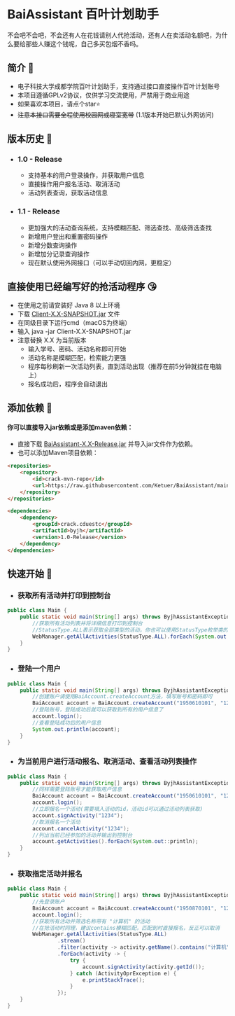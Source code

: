 # BaiAssistant 百叶计划助手
不会吧不会吧，不会还有人在花钱请别人代抢活动，还有人在卖活动名额吧，为什么要给那些人赚这个钱呢，自己多买包烟不香吗。
## 简介 👑
* 电子科技大学成都学院百叶计划助手，支持通过接口直接操作百叶计划账号
* 本项目遵循GPLv2协议，仅供学习交流使用，严禁用于商业用途
* 如果喜欢本项目，请点个star⭐️
* <s>注意本接口需要全程使用校园网或寝室宽带</s> (1.1版本开始已默认外网访问)

## 版本历史 👒
* ### 1.0 - Release
    * 支持基本的用户登录操作，并获取用户信息
    * 直接操作用户报名活动、取消活动
    * 活动列表查询，获取活动信息
* ### 1.1 - Release
    * 更加强大的活动查询系统，支持模糊匹配、筛选查找、高级筛选查找
    * 新增用户登出和重置密码操作
    * 新增分数查询操作
    * 新增加分记录查询操作
    * 现在默认使用外网接口（可以手动切回内网，更稳定）

## 直接使用已经编写好的抢活动程序 😘
* 在使用之前请安装好 Java 8 以上环境
* 下载 [Client-X.X-SNAPSHOT.jar](https://github.com/Ketuer/BaiAssistant/releases/tag/BaiAssistant) 文件
* 在同级目录下运行cmd（macOS为终端）
* 输入 java -jar Client-X.X-SNAPSHOT.jar
* 注意替换 X.X 为当前版本
   * 输入学号、密码、活动名称即可开始
   * 活动名称是模糊匹配，检索能力更强
   * 程序每秒刷新一次活动列表，直到活动出现（推荐在前5分钟就挂在电脑上）
   * 报名成功后，程序会自动退出

## 添加依赖 👻
#### 你可以直接导入jar依赖或是添加maven依赖：
* 直接下载 [BaiAssistant-X.X-Release.jar](https://github.com/Ketuer/BaiAssistant/releases/tag/BaiAssistant) 并导入jar文件作为依赖。
* 也可以添加Maven项目依赖：
```html
<repositories>
    <repository>
        <id>crack-mvn-repo</id>
        <url>https://raw.githubusercontent.com/Ketuer/BaiAssistant/main/repo</url>
    </repository>
</repositories>

<dependencies> 
    <dependency>
        <groupId>crack.cduestc</groupId>
        <artifactId>byjh</artifactId>
        <version>1.0-Release</version>
    </dependency>
</dependencies>
```

## 快速开始 🤟
* ### 获取所有活动并打印到控制台
```java
public class Main {
    public static void main(String[] args) throws ByjhAssistantException {
        //获取所有活动列表并将详细信息打印到控制台
        //StatusType.ALL表示获取全部类型的活动，你也可以使用StatusType枚举类的其他类型
        WebManager.getAllActivities(StatusType.ALL).forEach(System.out::println);
    }
}
```

* ### 登陆一个用户
```java
public class Main {
    public static void main(String[] args) throws ByjhAssistantException {
        //创建账户请使用BaiAccount.createAccount方法，填写账号和密码即可
        BaiAccount account = BaiAccount.createAccount("1950610101", "123456");
        //登陆账号，登陆成功后就可以获取到所有的用户信息了
        account.login();
        //查看登陆成功后的用户信息
        System.out.println(account);
    }
}
```

* ### 为当前用户进行活动报名、取消活动、查看活动列表操作
```java
public class Main {
    public static void main(String[] args) throws ByjhAssistantException {
        //同样需要登陆账号才能获取用户信息
        BaiAccount account = BaiAccount.createAccount("1950610101", "123456");
        account.login();
        //立即报名一个活动(需要填入活动的id，活动id可以通过活动列表获取)
        account.signActivity("1234");
        //取消报名一个活动
        account.cancelActivity("1234");
        //列出当前已经参加的活动并输出到控制台
        account.getActivities().forEach(System.out::println);
    }
}
```

* ### 获取指定活动并报名
```java
public class Main {
    public static void main(String[] args) throws ByjhAssistantException {
        //先登录账户
        BaiAccount account = BaiAccount.createAccount("1950870101", "123456");
        account.login();
        //获取所有活动并筛选名称带有 "计算机" 的活动
        //在抢活动时同理，建议contains模糊匹配，匹配到时直接报名，反正可以取消
        WebManager.getAllActivities(StatusType.ALL)
                .stream()
                .filter(activity -> activity.getName().contains("计算机"))
                .forEach(activity -> {
                    try {
                        account.signActivity(activity.getId());
                    } catch (ActivityOprException e) {
                        e.printStackTrace();
                    }
                });
    }
}
```
